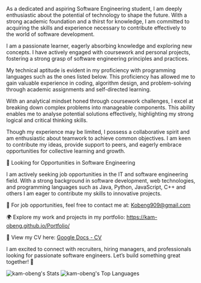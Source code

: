 As a dedicated and aspiring Software Engineering student, I am deeply enthusiastic about the potential of technology to shape the future. With a strong academic foundation and a thirst for knowledge, I am committed to acquiring the skills and experience necessary to contribute effectively to the world of software development.

I am a passionate learner, eagerly absorbing knowledge and exploring new concepts. I have actively engaged with coursework and personal projects, fostering a strong grasp of software engineering principles and practices.

My technical aptitude is evident in my proficiency with programming languages such as the ones listed below. This proficiency has allowed me to gain valuable experience in coding, algorithm design, and problem-solving through academic assignments and self-directed learning.

With an analytical mindset honed through coursework challenges, I excel at breaking down complex problems into manageable components. This ability enables me to analyse potential solutions effectively, highlighting my strong logical and critical thinking skills.

Though my experience may be limited, I possess a collaborative spirit and am enthusiastic about teamwork to achieve common objectives. I am keen to contribute my ideas, provide support to peers, and eagerly embrace opportunities for collective learning and growth.


💼 Looking for Opportunities in Software Engineering

I am actively seeking job opportunities in the IT and software engineering field. With a strong background in software development, web technologies, and programming languages such as Java, Python, JavaScript, C++ and others I am eager to contribute my skills to innovative projects.

📩 For job opportunities, feel free to contact me at: Kobeng909@gmail.com

🌍 Explore my work and projects in my portfolio: https://kam-obeng.github.io/Portfolio/

📄 View my CV here: [Google Docs - CV](https://docs.google.com/document/d/1utJUi8OAK9drLIEXRx-TuLKT0pin_2auFnPv3QPSJW8/edit?usp=sharing)

I am excited to connect with recruiters, hiring managers, and professionals looking for passionate software engineers. Let’s build something great together! 🚀

![kam-obeng's Stats](https://github-readme-stats.vercel.app/api?username=kam-obeng&theme=vue-dark&show_icons=true&hide_border=true&count_private=true)
![kam-obeng's Top Languages](https://github-readme-stats.vercel.app/api/top-langs/?username=kam-obeng&theme=vue-dark&show_icons=true&hide_border=true&layout=compact)
<!---
kam-obeng/kam-obeng is a ✨ special ✨ repository because its `README.md` (this file) appears on your GitHub profile.
You can click the Preview link to take a look at your changes.
--->
